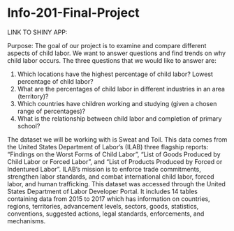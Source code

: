 # Info-201-Final-Project

LINK TO SHINY APP: [](https://ashlealau.shinyapps.io/Info-201-childlabor/)

Purpose: 
The goal of our project is to examine and compare different aspects of child labor. We want to answer questions and find trends on why child labor occurs. The three questions that we would like to answer are: 
1. Which locations have the highest percentage of child labor? Lowest percentage of child labor?
2. What are the percentages of child labor in different industries in an area (territory)?
3. Which countries have children working and studying (given a chosen range of percentages)? 
4. What is the relationship between child labor and completion of primary school?


The dataset we will be working with is Sweat and Toil. This data comes from the United States Department of Labor’s (ILAB) three flagship reports: “Findings on the Worst Forms of Child Labor”, “List of Goods Produced by Child Labor or Forced Labor”, and “List of Products Produced by Forced or Indentured Labor”.  ILAB’s mission is to enforce trade commitments, strengthen labor standards, and combat international child labor, forced labor, and human trafficking. This dataset was accessed through the United States Department of Labor Developer Portal. It includes 14 tables containing data from 2015 to 2017 which has information on countries, regions, territories, advancement levels, sectors, goods, statistics, conventions, suggested actions, legal standards, enforcements, and mechanisms.
